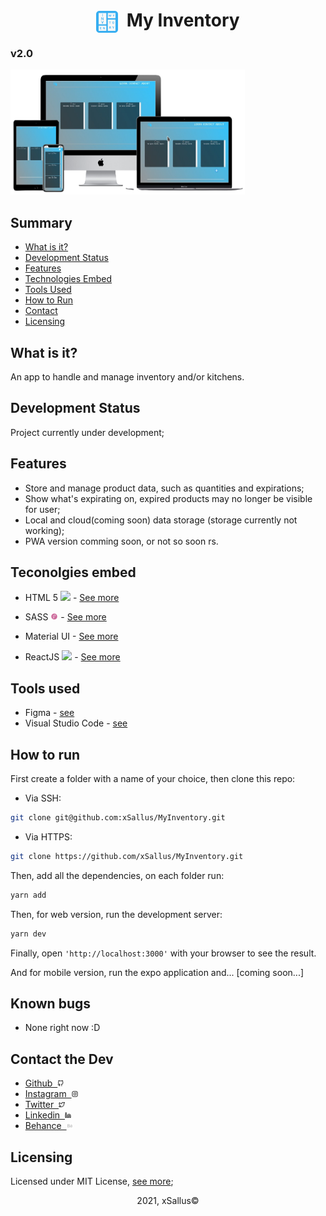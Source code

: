 <h1 align="center"><img src="public/app_icon.svg" height="35" align="center"/>&nbsp;&nbsp;My Inventory</h1>
<h3>v2.0
</h3>
<img src="public/prototyping.old/mockups/mockup_full.png" height="200px" width="375px" alt="Mockup"/>

## Summary

- [What is it?](#what-is-it)
- [Development Status](#development-staus)
- [Features](#what-is-it)
- [Technologies Embed](#tecnologies-embed)
- [Tools Used](#tools-used)
- [How to Run](#how-to-run)
- [Contact](#contact-the-dev)
- [Licensing](#licensing)

## What is it?
An app to handle and manage inventory and/or kitchens.

## Development Status

Project currently under development;

## Features

- Store and manage product data, such as quantities and expirations;
- Show what's expirating on, expired products may no longer be visible for user;
- Local and cloud(coming soon) data storage (storage currently not working);
- PWA version comming soon, or not so soon rs.

## Teconolgies embed

- HTML 5 <img src="https://cdn.iconscout.com/icon/free/png-512/html5-19-722707.png" height="12px"/> - [See more](https://developer.mozilla.org/pt-BR/docs/Web/HTML/HTML5)
>>
- SASS <img src="src/drawable/sass.svg" height="12px"/> - [See more](https://sass-lang.com/)
>>
- Material UI - [See more](https://material-ui.com/)
>>
- ReactJS <img src="https://upload.wikimedia.org/wikipedia/commons/thumb/4/47/React.svg/512px-React.svg.png" height="12px" /> - [See more](https://reactjs.org/)

## Tools used

- Figma - [see](https://www.figma.com/)
- Visual Studio Code - [see](https://code.visualstudio.com/)

## How to run

First create a folder with a name of your choice, then clone this repo:

- Via SSH:
```bash
git clone git@github.com:xSallus/MyInventory.git
```

- Via HTTPS:
```bash
git clone https://github.com/xSallus/MyInventory.git
```

Then, add all the dependencies, on each folder run:

```bash
yarn add
```

Then, for web version, run the development server:

```bash
yarn dev
```

Finally, open ```'http://localhost:3000'``` with your browser to see the result.

And for mobile version, run the expo application and...
[coming soon...]

## Known bugs

- None right now :D

## Contact the Dev

- [Github&nbsp;&nbsp;<img src="src/drawable/github.svg" height="10px">](https://github.com/xSallus)
- [Instagram&nbsp;&nbsp;<img src="src/drawable/instagram.svg" height="10px">](https://instagram.com/xsallus.dev)
- [Twitter&nbsp;&nbsp;<img src="src/drawable/twitter.svg" height="10px">](https://twitter.com/xSallus_dev)
- [Linkedin&nbsp;&nbsp;<img src="src/drawable/linkedin.svg" height="10px">](https://linkedin.com/in/salomao-vasconcelos)
- [Behance&nbsp;&nbsp;<img src="src/drawable/behance.svg" height="10px">](https://behance.com/salomaosouza)

## Licensing
 Licensed under MIT License, [see more](./Licensing.md);

<p align="center">2021, xSallus&copy;</p>
